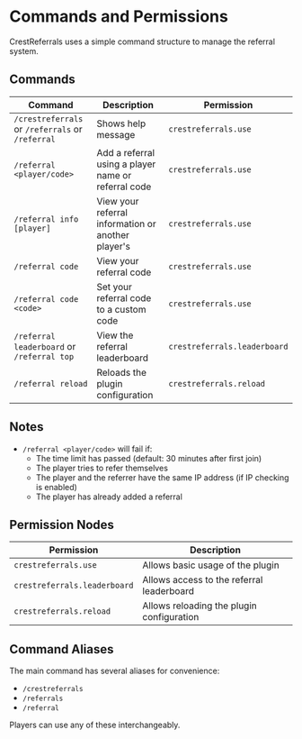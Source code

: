 # Commands and Permissions

CrestReferrals uses a simple command structure to manage the referral system.

## Commands

| Command | Description | Permission |
|---------|-------------|------------|
| `/crestreferrals` or `/referrals` or `/referral` | Shows help message | `crestreferrals.use` |
| `/referral <player/code>` | Add a referral using a player name or referral code | `crestreferrals.use` |
| `/referral info [player]` | View your referral information or another player's | `crestreferrals.use` |
| `/referral code` | View your referral code | `crestreferrals.use` |
| `/referral code <code>` | Set your referral code to a custom code | `crestreferrals.use` |
| `/referral leaderboard` or `/referral top` | View the referral leaderboard | `crestreferrals.leaderboard` |
| `/referral reload` | Reloads the plugin configuration | `crestreferrals.reload` |

## Notes

- `/referral <player/code>` will fail if:
  - The time limit has passed (default: 30 minutes after first join)
  - The player tries to refer themselves
  - The player and the referrer have the same IP address (if IP checking is enabled)
  - The player has already added a referral

## Permission Nodes

| Permission | Description |
|------------|-------------|
| `crestreferrals.use` | Allows basic usage of the plugin |
| `crestreferrals.leaderboard` | Allows access to the referral leaderboard |
| `crestreferrals.reload` | Allows reloading the plugin configuration |

## Command Aliases

The main command has several aliases for convenience:
- `/crestreferrals`
- `/referrals`
- `/referral`

Players can use any of these interchangeably.
